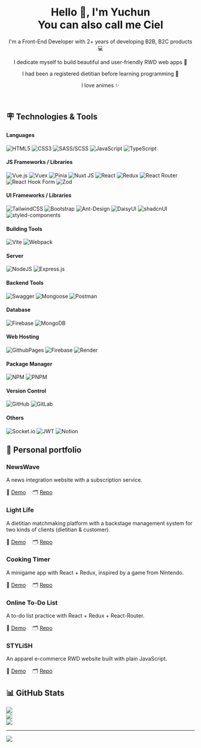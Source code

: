 <h1 align="center"> Hello 👋, I'm Yuchun </br> You can also call me Ciel
</h1>
<p align="center">I'm a Front-End Developer with 2+ years of developing B2B, B2C products 💻</p>
<p align="center">I dedicate myself to build beautiful and user-friendly RWD web apps 🎨</p>
<p align="center">I had been a registered dietitian before learning programming 🥑</p>
<p align="center">I love animes ✨</p>
<p align="center">
 <a href="https://www.linkedin.com/in/yuchun-chen-21aa58200/" target="_blank"><img alt="" src="https://img.shields.io/badge/linkedin-%230077B5.svg?style=for-the-badge&logo=linkedin" style="vertical-align:center" /></a>
 <a href="mailto:jungturn01tw@gmail.com" target="_blank"><img alt="" src="https://img.shields.io/badge/Gmail-D14836?style=for-the-badge&logo=gmail&logoColor=white" style="vertical-align:center" /></a>
</p>

## 🪧 Technologies & Tools

#### Languages
![HTML5](https://img.shields.io/badge/html5-%23E34F26.svg?style=for-the-badge&logo=html5&logoColor=white) 
![CSS3](https://img.shields.io/badge/css3-%231572B6.svg?style=for-the-badge&logo=css3&logoColor=white)
![SASS/SCSS](https://img.shields.io/badge/SASS-hotpink.svg?style=for-the-badge&logo=SASS&logoColor=white) 
![JavaScript](https://img.shields.io/badge/javascript-%23323330.svg?style=for-the-badge&logo=javascript&logoColor=%23F7DF1E) 
![TypeScript](https://img.shields.io/badge/typescript-%23007ACC.svg?style=for-the-badge&logo=typescript&logoColor=white) 

#### JS Frameworks / Libraries
![Vue.js](https://img.shields.io/badge/vue-%2335495e.svg?style=for-the-badge&logo=vuedotjs&logoColor=%234FC08D)
![Vuex](https://img.shields.io/badge/vuex-%2335495e.svg?style=for-the-badge&logo=vuedotjs&logoColor=%234FC08D)
![Pinia](https://img.shields.io/badge/Pinia-%23bfa242.svg?style=for-the-badge&logo=vuedotjs&logoColor=white)
![Nuxt JS](https://img.shields.io/badge/Nuxt-002E3B?style=for-the-badge&logo=nuxt.js&logoColor=#00DC82)
![React](https://img.shields.io/badge/react-%2320232a.svg?style=for-the-badge&logo=react&logoColor=%2361DAFB)
![Redux](https://img.shields.io/badge/redux-%23593d88.svg?style=for-the-badge&logo=redux&logoColor=white)
![React Router](https://img.shields.io/badge/React_Router-CA4245?style=for-the-badge&logo=react-router&logoColor=white)
![React Hook Form](https://img.shields.io/badge/React%20Hook%20Form-%23EC5990.svg?style=for-the-badge&logo=reacthookform&logoColor=white)
![Zod](https://img.shields.io/badge/zod-%233068b7.svg?style=for-the-badge&logo=zod&logoColor=white)

#### UI Frameworks / Libraries
![TailwindCSS](https://img.shields.io/badge/tailwindcss-%2338B2AC.svg?style=for-the-badge&logo=tailwind-css&logoColor=white)
![Bootstrap](https://img.shields.io/badge/bootstrap-%238511FA.svg?style=for-the-badge&logo=bootstrap&logoColor=white)
![Ant-Design](https://img.shields.io/badge/-AntDesign-%230170FE?style=for-the-badge&logo=ant-design&logoColor=white)
![DaisyUI](https://img.shields.io/badge/daisyui-5A0EF8?style=for-the-badge&logo=daisyui&logoColor=white)
![shadcnUI](https://img.shields.io/badge/shadcnui-000?style=for-the-badge&logo=shadcnui)
![styled-components](https://img.shields.io/badge/styledComponents-%23bf4f74?style=for-the-badge&logo=styledComponents&logoColor=white)

#### Building Tools
![Vite](https://img.shields.io/badge/vite-%23646CFF.svg?style=for-the-badge&logo=vite&logoColor=white)
![Webpack](https://img.shields.io/badge/webpack-%238DD6F9.svg?style=for-the-badge&logo=webpack&logoColor=black)

#### Server
![NodeJS](https://img.shields.io/badge/node.js-6DA55F?style=for-the-badge&logo=node.js&logoColor=white)
![Express.js](https://img.shields.io/badge/express.js-%23404d59.svg?style=for-the-badge&logo=express&logoColor=%2361DAFB)

#### Backend Tools
![Swagger](https://img.shields.io/badge/-Swagger-%23Clojure?style=for-the-badge&logo=swagger&logoColor=white)
![Mongoose](https://img.shields.io/badge/mongoose-%23880000.svg?style=for-the-badge&logo=mongoose&logoColor=white)
![Postman](https://img.shields.io/badge/Postman-FF6C37?style=for-the-badge&logo=postman&logoColor=white) 

#### Database
![Firebase](https://img.shields.io/badge/firebase-%23e03600.svg?style=for-the-badge&logo=firebase) 
![MongoDB](https://img.shields.io/badge/MongoDB-%234ea94b.svg?style=for-the-badge&logo=mongodb&logoColor=white)

#### Web Hosting
![GithubPages](https://img.shields.io/badge/github%20pages-121013?style=for-the-badge&logo=github&logoColor=white)
![Firebase](https://img.shields.io/badge/firebase-%23e03600.svg?style=for-the-badge&logo=firebase)
![Render](https://img.shields.io/badge/render-%238a05ff.svg?style=for-the-badge&logo=render) 

#### Package Manager
![NPM](https://img.shields.io/badge/NPM-%23CB3837.svg?style=for-the-badge&logo=npm&logoColor=white)
![PNPM](https://img.shields.io/badge/pnpm-%234a4a4a.svg?style=for-the-badge&logo=pnpm&logoColor=f69220)

#### Version Control
![GitHub](https://img.shields.io/badge/-GitHub-000?style=for-the-badge&logo=github)
![GitLab](https://img.shields.io/badge/GitLab-%23E34F26.svg?style=for-the-badge&logo=gitlab&logoColor=white)

#### Others
![Socket.io](https://img.shields.io/badge/Socket.io-%2325c2a0?style=for-the-badge&logo=socket.io&badgeColor=010101)
![JWT](https://img.shields.io/badge/JWT-%23d63aff?style=for-the-badge&logo=JSON%20web%20tokens)
![Notion](https://img.shields.io/badge/Notion-%23ffffff.svg?style=for-the-badge&logo=notion&logoColor=010101)
 

## 📂 Personal portfolio

### NewsWave
A news integration website with a subscription service.

🔗 [Demo](https://newswave-frontend.onrender.com/)　
🗂️ [Repo](https://github.com/NycteaChen/newswave-frontend) 

### Light Life
A dietitian matchmaking platform with a backstage management system for two kinds of clients (dietitian & customer).

🔗 [Demo](https://light-life.web.app/)　
🗂️ [Repo](https://github.com/NycteaChen/Light-Life) 

### Cooking Timer
A minigame app with React + Redux, inspired by a game from Nintendo.

🔗 [Demo](https://nycteachen.github.io/cooking-timer)　
🗂️ [Repo](https://github.com/NycteaChen/cooking-timer) 

### Online To-Do List 
A to-do list practice with React + Redux + React-Router.

🔗 [Demo](https://nycteachen.github.io/online-todo-list)　
🗂️ [Repo](https://github.com/NycteaChen/online-todo-list) 

### STYLiSH
An apparel e-commerce RWD website built with plain JavaScript.

🔗 [Demo](https://nycteachen-stylish.web.app/)　
🗂️ [Repo](https://github.com/NycteaChen/STYLiSH) 


## 📊 GitHub Stats

![](https://github-readme-stats.vercel.app/api?username=NycteaChen&theme=tokyonight&hide_border=true&include_all_commits=true&count_private=true)<br/>
![](https://github-readme-streak-stats.herokuapp.com/?user=NycteaChen&theme=tokyonight&hide_border=true)<br/>
![](https://github-readme-stats.vercel.app/api/top-langs/?username=NycteaChen&theme=tokyonight&hide_border=true&include_all_commits=true&count_private=true&layout=compact)

---
[![](https://visitcount.itsvg.in/api?id=NycteaChen&icon=0&color=0)](https://visitcount.itsvg.in)

<!-- Proudly created with GPRM ( https://gprm.itsvg.in ) -->



